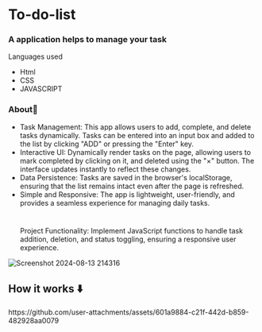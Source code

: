<h1>To-do-list</h1>
<h3>A application helps to manage your task</h3>
<p>
  Languages used <ul><li>Html</li><li>CSS</li><LI>JAVASCRIPT</LI></ul></p>
<h3>About📌</h3>
<ul>
  <li>
   Task Management: This app allows users to add, complete, and delete tasks dynamically. Tasks can be entered into an input box and added to the list by clicking "ADD" or pressing the "Enter" key.
  </li>
  <LI>
    Interactive UI:  Dynamically render tasks on the page, allowing users to mark completed by clicking on it, and deleted using the "×" button. The interface updates instantly to reflect these changes.
  </LI>
  <LI> Data Persistence: Tasks are saved in the browser's localStorage, ensuring that the list remains intact even after the page is refreshed.</LI>
  <LI>
    Simple and Responsive: The app is lightweight, user-friendly, and provides a seamless experience for managing daily tasks.
  </LI>
  <h1> </h1>
  <p> Project Functionality: Implement JavaScript functions to handle task addition, deletion, and status toggling, ensuring a responsive user experience.</p>
</ul>


![Screenshot 2024-08-13 214316](https://github.com/user-attachments/assets/53f8b047-999c-401b-9d36-d3f4303df44d)
<h2> How it works ⬇️</h2>
https://github.com/user-attachments/assets/601a9884-c21f-442d-b859-482928aa0079


<h1> </h1>
  
